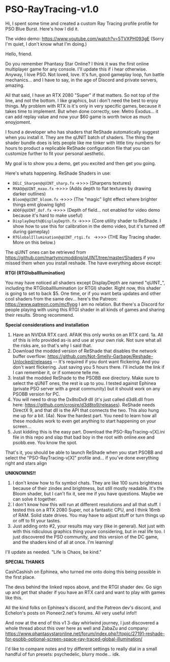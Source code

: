 # PSO-RayTracing-v1.0
Hi, I spent some time and created a custom Ray Tracing profile profile for PSO Blue Burst. Here's how I did it.

The video demo: https://www.youtube.com/watch?v=5TVXPH093gE (Sorry I'm quiet, I don't know what I'm doing.)

Hello, friend.

Do you remember Phantasy Star Online? I think it was the first online multiplayer game for any console. I'll update this if i hear otherwise.
Anyway, I love PSO. Not loved, love. It's fun, good gameplay loop, fun battle mechanics... and I have to say, in the age of Discord and private servers, amazing.

All that said, I have an RTX 2080 "Super" if that matters. So not top of the line, and not the bottom. I like graphics, but i don't need the best to enjoy things.
My problem with RTX is it's only in very specific games, because it takes time to implement. But when done correctly, see: Metro Exodus... it can add replay value and now your $60 game is worth twice as much enoyjoment.

I found a developer who has shaders that ReShade automatically suggest when you install it. They are the qUNIT batch of shaders.
The thing the shader bundle does is lets people like me tinker with little tiny numbers for hours to product a replicable ReShade configuration file that you can customize further to fit your personal aesthetic.

My goal is to show you a demo, get you excited and then get you going.

Here's whats happening. ReShade Shaders in use:
  *  `DELC_Sharpen@qUINT_sharp.fx`
          ->>>> (Sharpens textures)
  *  `MXAO@qUINT_mxao.fx`
          ->>>> (Adds depth to flat textures by drawing darker outlines)
  *  `Bloom@qUINT_bloom.fx`
          ->>>> (The "magic" light effect where brighter things emit glowing light)
  *  `ADOF@qUINT_dof.fx`
          ->>>> (Depth of field... not enabled for video demo because it's hard to make useful)
  *  `DisplayDepth@DisplayDepth.fx`
          ->>>> (Core utility shader to ReShade. I show how to use this for calibration in the demo video, but it's turned off during gameplay)
  *  `RTGlobalIllumination@qUINT_rtgi.fx `
              ->>>> (THE Ray Tracing shader. More on this below.)

The qUINT ones can be retrieved from https://github.com/martymcmodding/qUINT/tree/master/Shaders if you missed them when you install reshade. The have everything above except:

**RTGI (RTGlobalIllumination)**

You may have noticed all shaders except DisplayDepth are named "qUINT_", including the RTGlobalIllumination (or RTGI) shader.
Right now, this shader is going to set to back $5. One time, or if you want beta updates and other cool shaders from the same dev... here's the Patreon: https://www.patreon.com/mcflypg
I am no relation. But there's a Discord for people playing with using this RTGI shader in all kinds of games and sharing their results.
Strong recommend.

**Special considerations and installation**

1. Have an NVIDIA RTX card. AFAIK this only works on an RTX card.
1a. All of this is info provided as-is and use at your own risk. Not sure what all the risks are, so that's why I said that.
2. Download the modded version of ReShade that disables the network buffer overflow: https://github.com/Not-Smelly-Garbage/Reshade-Unlocked/releases -- It's required if you dont want flickering. And you don't want flickering. Just saving you 5 hours there. I'll include the link if I can remember it, or if someone telle me.
3. Install the modded ReShade to the PSOBB exe directory. Make sure to select the qUNIT ones, the rest is up to you. I tested against Ephinea (private PSO server with a great community) but it should work on any PSOBB version for PC.
4. You will need to drop the Dx8toDx9 dll (it's just called d3d8.dll from here: https://github.com/crosire/d3d8to9/releases). ReShade needs DirectX 9, and that dll is the API that connects the two. This also hung me up for a bit.
    (4a). Now the hardest part. You need to learn how all these modules work to even get anything to start happening on your screen...
5. Just kidding this is the easy part. Download the PSO-RayTracing-v[X].ini file in this repo and slap that bad boy in the root with online.exe and psobb.exe. You know the spot.

That's it, you should be able to launch ReShade when you start PSOBB and select the "PSO-RayTracing-v[X]" profile and... if you've done everything right and stars align

**UNKNOWNS!!**

1. I don't know how to fix symbol chats. They are like 100 suns brightness because of their zindex and brightness, but still mostly readable. It's the Bloom shader, but I can't fix it, see me if you have questions. Maybe we can solve it together.
2. I don't know how this will run at different resolutions and all that stuff. I tested this on a RTX 2080 Super, not a fantastic CPU, and I think 16mb of RAM. Solid state drives. You may have to adjust stuff or turn things up or off to fit your tastes.
3. Just adding onto #2, your results may vary (like in general). Not just with with this ridiculous graphics thing youre considering, but in real life too. I just discovered the PSO community, and this version of the DC game, and the shaders kind of all at once. I'm learning!

I'll update as needed.
"Life is Chaos, be kind."





**SPECIAL THANKS**

CashCashish on Ephinea, who turned me onto doing this being possible in the first place.

The devs behind the linked repos above, and the RTGI shader dev. Go sign up and get that shader if you have an RTX card and want to play with games like this.

All the kind folks on Ephinea's discord, and the Patreon dev's discord, and Echelon's posts on Pioneer2.net's forums. All very useful info!!

And now at the end of this v1 3-day whirlwind journey, I just discovered a whole thread about this over here as well and ZabaZu and company: https://www.phantasystaronline.net/forum/index.php?/topic/27191-reshade-for-psobb-optional-screen-space-ray-traced-global-illumination/

I'd like to compare notes and try different settings to really dial in a small handful of fun presets: psychedelic, blurry mode... idk.
